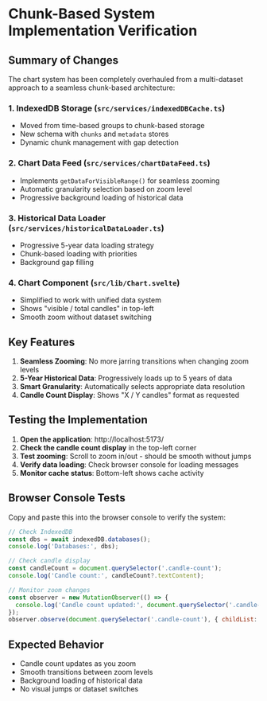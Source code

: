 # Chunk-Based System Implementation Verification

## Summary of Changes

The chart system has been completely overhauled from a multi-dataset approach to a seamless chunk-based architecture:

### 1. **IndexedDB Storage** (`src/services/indexedDBCache.ts`)
- Moved from time-based groups to chunk-based storage
- New schema with `chunks` and `metadata` stores
- Dynamic chunk management with gap detection

### 2. **Chart Data Feed** (`src/services/chartDataFeed.ts`)
- Implements `getDataForVisibleRange()` for seamless zooming
- Automatic granularity selection based on zoom level
- Progressive background loading of historical data

### 3. **Historical Data Loader** (`src/services/historicalDataLoader.ts`)
- Progressive 5-year data loading strategy
- Chunk-based loading with priorities
- Background gap filling

### 4. **Chart Component** (`src/lib/Chart.svelte`)
- Simplified to work with unified data system
- Shows "visible / total candles" in top-left
- Smooth zoom without dataset switching

## Key Features

1. **Seamless Zooming**: No more jarring transitions when changing zoom levels
2. **5-Year Historical Data**: Progressively loads up to 5 years of data
3. **Smart Granularity**: Automatically selects appropriate data resolution
4. **Candle Count Display**: Shows "X / Y candles" format as requested

## Testing the Implementation

1. **Open the application**: http://localhost:5173/
2. **Check the candle count display** in the top-left corner
3. **Test zooming**: Scroll to zoom in/out - should be smooth without jumps
4. **Verify data loading**: Check browser console for loading messages
5. **Monitor cache status**: Bottom-left shows cache activity

## Browser Console Tests

Copy and paste this into the browser console to verify the system:

```javascript
// Check IndexedDB
const dbs = await indexedDB.databases();
console.log('Databases:', dbs);

// Check candle display
const candleCount = document.querySelector('.candle-count');
console.log('Candle count:', candleCount?.textContent);

// Monitor zoom changes
const observer = new MutationObserver(() => {
  console.log('Candle count updated:', document.querySelector('.candle-count')?.textContent);
});
observer.observe(document.querySelector('.candle-count'), { childList: true, subtree: true });
```

## Expected Behavior

- Candle count updates as you zoom
- Smooth transitions between zoom levels
- Background loading of historical data
- No visual jumps or dataset switches